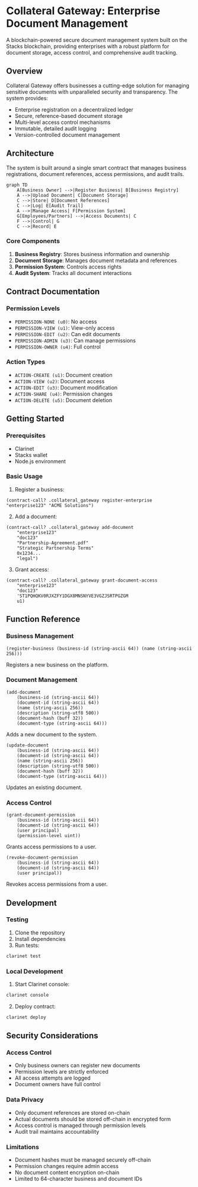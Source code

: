 # Collateral Gateway: Enterprise Document Management

A blockchain-powered secure document management system built on the Stacks blockchain, providing enterprises with a robust platform for document storage, access control, and comprehensive audit tracking.

## Overview

Collateral Gateway offers businesses a cutting-edge solution for managing sensitive documents with unparalleled security and transparency. The system provides:

- Enterprise registration on a decentralized ledger
- Secure, reference-based document storage
- Multi-level access control mechanisms
- Immutable, detailed audit logging
- Version-controlled document management

## Architecture

The system is built around a single smart contract that manages business registrations, document references, access permissions, and audit trails.

```mermaid
graph TD
    A[Business Owner] -->|Register Business| B[Business Registry]
    A -->|Upload Document| C[Document Storage]
    C -->|Store| D[Document References]
    C -->|Log| E[Audit Trail]
    A -->|Manage Access| F[Permission System]
    G[Employees/Partners] -->|Access Documents| C
    F -->|Control| G
    C -->|Record| E
```

### Core Components

1. **Business Registry**: Stores business information and ownership
2. **Document Storage**: Manages document metadata and references
3. **Permission System**: Controls access rights
4. **Audit System**: Tracks all document interactions

## Contract Documentation

### Permission Levels

- `PERMISSION-NONE (u0)`: No access
- `PERMISSION-VIEW (u1)`: View-only access
- `PERMISSION-EDIT (u2)`: Can edit documents
- `PERMISSION-ADMIN (u3)`: Can manage permissions
- `PERMISSION-OWNER (u4)`: Full control

### Action Types

- `ACTION-CREATE (u1)`: Document creation
- `ACTION-VIEW (u2)`: Document access
- `ACTION-EDIT (u3)`: Document modification
- `ACTION-SHARE (u4)`: Permission changes
- `ACTION-DELETE (u5)`: Document deletion

## Getting Started

### Prerequisites

- Clarinet
- Stacks wallet
- Node.js environment

### Basic Usage

1. Register a business:
```clarity
(contract-call? .collateral_gateway register-enterprise "enterprise123" "ACME Solutions")
```

2. Add a document:
```clarity
(contract-call? .collateral_gateway add-document 
    "enterprise123" 
    "doc123" 
    "Partnership-Agreement.pdf" 
    "Strategic Partnership Terms" 
    0x1234... 
    "legal")
```

3. Grant access:
```clarity
(contract-call? .collateral_gateway grant-document-access 
    "enterprise123" 
    "doc123" 
    'ST1PQHQKV0RJXZFY1DGX8MNSNYVE3VGZJSRTPGZGM 
    u1)
```

## Function Reference

### Business Management

```clarity
(register-business (business-id (string-ascii 64)) (name (string-ascii 256)))
```
Registers a new business on the platform.

### Document Management

```clarity
(add-document 
    (business-id (string-ascii 64))
    (document-id (string-ascii 64))
    (name (string-ascii 256))
    (description (string-utf8 500))
    (document-hash (buff 32))
    (document-type (string-ascii 64)))
```
Adds a new document to the system.

```clarity
(update-document 
    (business-id (string-ascii 64))
    (document-id (string-ascii 64))
    (name (string-ascii 256))
    (description (string-utf8 500))
    (document-hash (buff 32))
    (document-type (string-ascii 64)))
```
Updates an existing document.

### Access Control

```clarity
(grant-document-permission 
    (business-id (string-ascii 64))
    (document-id (string-ascii 64))
    (user principal)
    (permission-level uint))
```
Grants access permissions to a user.

```clarity
(revoke-document-permission 
    (business-id (string-ascii 64))
    (document-id (string-ascii 64))
    (user principal))
```
Revokes access permissions from a user.

## Development

### Testing

1. Clone the repository
2. Install dependencies
3. Run tests:
```bash
clarinet test
```

### Local Development

1. Start Clarinet console:
```bash
clarinet console
```

2. Deploy contract:
```bash
clarinet deploy
```

## Security Considerations

### Access Control
- Only business owners can register new documents
- Permission levels are strictly enforced
- All access attempts are logged
- Document owners have full control

### Data Privacy
- Only document references are stored on-chain
- Actual documents should be stored off-chain in encrypted form
- Access control is managed through permission levels
- Audit trail maintains accountability

### Limitations
- Document hashes must be managed securely off-chain
- Permission changes require admin access
- No document content encryption on-chain
- Limited to 64-character business and document IDs